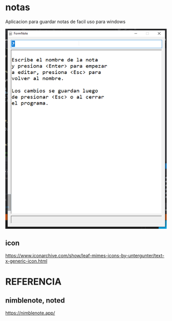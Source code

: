 # notas
Aplicacion para guardar notas de facil uso para windows

![captura](./capture.png)

## icon

https://www.iconarchive.com/show/leaf-mimes-icons-by-untergunter/text-x-generic-icon.html

# REFERENCIA
## nimblenote, noted
https://nimblenote.app/


